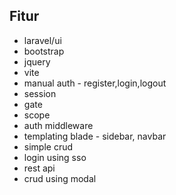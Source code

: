 ## Fitur

- laravel/ui
- bootstrap
- jquery
- vite
- manual auth - register,login,logout
- session
- gate
- scope
- auth middleware
- templating blade - sidebar, navbar
- simple crud
- login using sso
- rest api
- crud using modal


